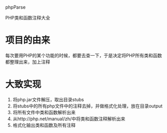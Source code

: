 #
phpParse

PHP类和函数注释大全

# 项目的由来

每次要用PHP的某个功能的时候，都要去查一下，于是决定将PHP所有类和函数都整理出来，加上注释
 
# 大致实现

1. 将php.jar文件解压，取出目录stubs
2. 将stubs中的所有php文件中的注释去掉，并做格式化处理，放在目录output
3. 将所有文件中类和函数解析出来
4. 从http://php.net/manual/zh/中将类和函数注释解析出来
5. 格式化输出类和函数及所有注释


